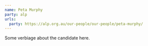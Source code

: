 ```yaml
---
name: Peta Murphy
party: alp
urls:
  party: https://alp.org.au/our-people/our-people/peta-murphy/
---
```

Some verbiage about the candidate here.
